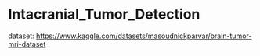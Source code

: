 # Intacranial_Tumor_Detection

dataset: https://www.kaggle.com/datasets/masoudnickparvar/brain-tumor-mri-dataset
